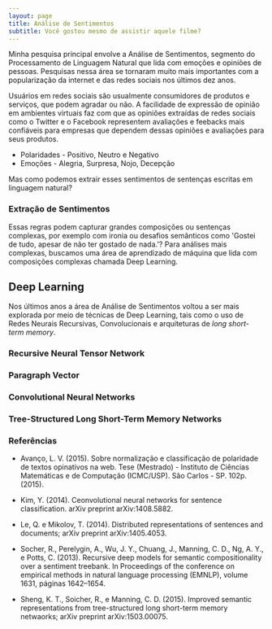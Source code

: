 ```yaml
---
layout: page
title: Análise de Sentimentos
subtitle: Você gostou mesmo de assistir aquele filme?
---
```


Minha pesquisa principal envolve a Análise de Sentimentos, segmento do Processamento de Linguagem Natural que lida com emoções e opiniões de pessoas. Pesquisas nessa área se tornaram muito mais importantes com a popularização da internet e das redes sociais nos últimos dez anos.

Usuários em redes sociais são usualmente consumidores de produtos e serviços, que podem agradar ou não. A facilidade de expressão de opinião em ambientes virtuais faz com que as opiniões extraídas de redes sociais como o Twitter e o Facebook representem avaliações e feebacks mais confiáveis para empresas que dependem dessas opiniões e avaliações para seus produtos.

- Polaridades - Positivo, Neutro e Negativo
- Emoções - Alegria, Surpresa, Nojo, Decepção

Mas como podemos extrair esses sentimentos de sentenças escritas em linguagem natural?

### Extração de Sentimentos

Essas regras podem capturar grandes composições ou sentenças complexas, por exemplo com ironia ou desafios semânticos como 'Gostei de tudo, apesar de não ter gostado de nada.'? Para análises mais complexas, buscamos uma área de aprendizado de máquina que lida com composições complexas chamada Deep Learning.

## Deep Learning

Nos últimos anos a área de Análise de Sentimentos voltou a ser mais explorada por meio de técnicas de Deep Learning, tais como o uso de Redes Neurais Recursivas, Convolucionais e arquiteturas de *long short-term memory*. 

### Recursive Neural Tensor Network

### Paragraph Vector

### Convolutional Neural Networks

### Tree-Structured Long Short-Term Memory Networks

### Referências

 - Avanço, L. V. (2015). Sobre normalização e classificação de polaridade de textos opinativos na web. Tese (Mestrado) - Instituto
de Ciências Matemáticas e de Computação (ICMC/USP). São Carlos - SP. 102p. (2015).

 - Kim, Y. (2014). Ceonvolutional neural networks for sentence classification. arXiv preprint arXiv:1408.5882.

 - Le, Q. e Mikolov, T. (2014). Distributed representations of sentences and documents; arXiv preprint arXiv:1405.4053.

 - Socher, R., Perelygin, A., Wu, J. Y., Chuang, J., Manning, C. D., Ng, A. Y., e Potts, C. (2013). Recursive deep models for semantic compositionality over a sentiment treebank. In Proceedings of the conference on empirical methods in natural language processing (EMNLP), volume 1631, páginas 1642–1654.

 - Sheng, K. T., Soicher, R., e Manning, C. D. (2015). Improved semantic representations from tree-structured long short-term
memory netwaorks; arXiv preprint arXiv:1503.00075.
